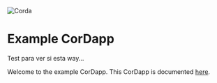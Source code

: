 ![Corda](https://www.corda.net/wp-content/uploads/2016/11/fg005_corda_b.png)



# Example CorDapp

Test para ver si esta way...

Welcome to the example CorDapp. This CorDapp is documented [here](http://docs.corda.net/tutorial-cordapp.html).
